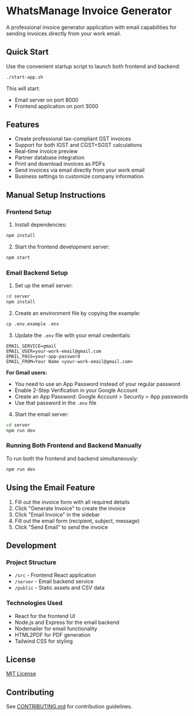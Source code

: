 # WhatsManage Invoice Generator

A professional invoice generator application with email capabilities for sending invoices directly from your work email.

## Quick Start

Use the convenient startup script to launch both frontend and backend:

```bash
./start-app.sh
```

This will start:
- Email server on port 8000
- Frontend application on port 3000

## Features

- Create professional tax-compliant GST invoices
- Support for both IGST and CGST+SGST calculations
- Real-time invoice preview
- Partner database integration
- Print and download invoices as PDFs
- Send invoices via email directly from your work email
- Business settings to customize company information

## Manual Setup Instructions

### Frontend Setup

1. Install dependencies:
```bash
npm install
```

2. Start the frontend development server:
```bash
npm start
```

### Email Backend Setup

1. Set up the email server:
```bash
cd server
npm install
```

2. Create an environment file by copying the example:
```bash
cp .env.example .env
```

3. Update the `.env` file with your email credentials:
```
EMAIL_SERVICE=gmail
EMAIL_USER=your-work-email@gmail.com
EMAIL_PASS=your-app-password
EMAIL_FROM=Your Name <your-work-email@gmail.com>
```

**For Gmail users:**
- You need to use an App Password instead of your regular password
- Enable 2-Step Verification in your Google Account
- Create an App Password: Google Account > Security > App passwords
- Use that password in the `.env` file

4. Start the email server:
```bash
cd server
npm run dev
```

### Running Both Frontend and Backend Manually

To run both the frontend and backend simultaneously:

```bash
npm run dev
```

## Using the Email Feature

1. Fill out the invoice form with all required details
2. Click "Generate Invoice" to create the invoice
3. Click "Email Invoice" in the sidebar
4. Fill out the email form (recipient, subject, message)
5. Click "Send Email" to send the invoice

## Development

### Project Structure

- `/src` - Frontend React application
- `/server` - Email backend service
- `/public` - Static assets and CSV data

### Technologies Used

- React for the frontend UI
- Node.js and Express for the email backend
- Nodemailer for email functionality
- HTML2PDF for PDF generation
- Tailwind CSS for styling

## License

[MIT License](LICENSE)

## Contributing

See [CONTRIBUTING.md](CONTRIBUTING.md) for contribution guidelines. 